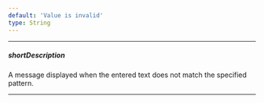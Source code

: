 ```yaml
---
default: 'Value is invalid'
type: String
---
```

---
##### shortDescription
A message displayed when the entered text does not match the specified pattern.

---
